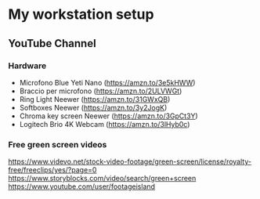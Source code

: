 # My workstation setup


## YouTube Channel

### Hardware

* Microfono Blue Yeti Nano (https://amzn.to/3e5kHWW)
* Braccio per microfono (https://amzn.to/2ULVWGt)
* Ring Light Neewer (https://amzn.to/31GWxQB)
* Softboxes Neewer (https://amzn.to/3y2JogK)
* Chroma key screen Neewer (https://amzn.to/3GpCt3Y)
* Logitech Brio 4K Webcam (https://amzn.to/3lHyb0c)

### Free green screen videos

https://www.videvo.net/stock-video-footage/green-screen/license/royalty-free/freeclips/yes/?page=0
https://www.storyblocks.com/video/search/green+screen
https://www.youtube.com/user/footageisland

